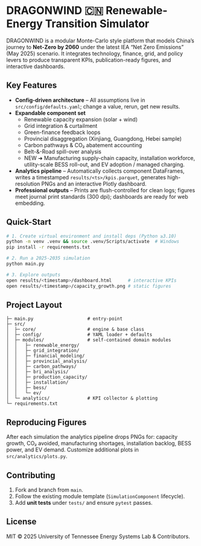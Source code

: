 # DRAGONWIND  🇨🇳 Renewable-Energy Transition Simulator

DRAGONWIND is a modular Monte-Carlo style platform that models China’s journey to **Net-Zero by 2060** under the latest IEA “Net Zero Emissions” (May 2025) scenario.  It integrates technology, finance, grid, and policy levers to produce transparent KPIs, publication-ready figures, and interactive dashboards.


## Key Features

* **Config-driven architecture** – All assumptions live in `src/config/defaults.yaml`; change a value, rerun, get new results.
* **Expandable component set**
  * Renewable capacity expansion (solar + wind)
  * Grid integration & curtailment
  * Green-finance feedback loops
  * Provincial disaggregation (Xinjiang, Guangdong, Hebei sample)
  * Carbon pathways & CO₂ abatement accounting
  * Belt-&-Road spill-over analysis
  * NEW ➜ Manufacturing supply-chain capacity, installation workforce, utility-scale BESS roll-out, and EV adoption / managed charging.
* **Analytics pipeline** – Automatically collects component DataFrames, writes a timestamped `results/<ts>/kpis.parquet`, generates high-resolution PNGs and an interactive Plotly dashboard.
* **Professional outputs** – Prints are flush-controlled for clean logs; figures meet journal print standards (300 dpi); dashboards are ready for web embedding.


## Quick-Start


```bash
# 1. Create virtual environment and install deps (Python ≥3.10)
python -m venv .venv && source .venv/Scripts/activate  # Windows
pip install -r requirements.txt

# 2. Run a 2025-2035 simulation
python main.py

# 3. Explore outputs
open results/<timestamp>/dashboard.html      # interactive KPIs
open results/<timestamp>/capacity_growth.png # static figures
```


## Project Layout


```
├─ main.py                    # entry-point
├─ src/
│  ├─ core/                   # engine & base class
│  ├─ config/                 # YAML loader + defaults
│  ├─ modules/                # self-contained domain modules
│  │   ├─ renewable_energy/
│  │   ├─ grid_integration/
│  │   ├─ financial_modeling/
│  │   ├─ provincial_analysis/
│  │   ├─ carbon_pathways/
│  │   ├─ bri_analysis/
│  │   ├─ production_capacity/
│  │   ├─ installation/
│  │   ├─ bess/
│  │   └─ ev/
│  └─ analytics/              # KPI collector & plotting
└─ requirements.txt
```


## Reproducing Figures

After each simulation the analytics pipeline drops PNGs for: capacity growth, CO₂ avoided, manufacturing shortages, installation backlog, BESS power, and EV demand.  Customize additional plots in `src/analytics/plots.py`.


## Contributing

1. Fork and branch from `main`.
2. Follow the existing module template (`SimulationComponent` lifecycle).
3. Add **unit tests** under `tests/` and ensure `pytest` passes.


## License

MIT © 2025 University of Tennessee Energy Systems Lab & Contributors.

